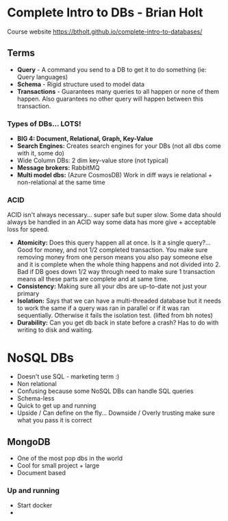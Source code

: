 # Complete Intro to DBs - Brian Holt

Course website https://btholt.github.io/complete-intro-to-databases/

## Terms

- **Query** - A command you send to a DB to get it to do something (ie: Query languages)
- **Schema** - Rigid structure used to model data
- **Transactions** - Guarantees many queries to all happen or none of them happen. Also guarantees no other query will happen between this transaction.

### Types of DBs... LOTS!

- **BIG 4: Document, Relational, Graph, Key-Value**
- **Search Engines:** Creates search engines for your DBs (not all dbs come with it, some do)
- Wide Column DBs: 2 dim key-value store (not typical)
- **Message brokers:** RabbitMQ
- **Multi model dbs:** (Azure CosmosDB) Work in diff ways ie relational + non-relational at the same time

### ACID

ACID isn't always necessary... super safe but super slow. Some data should always be handled in an ACID way some data has more give + acceptable loss for speed.

- **Atomicity:** Does this query happen all at once. Is it a single query?... Good for money, and not 1/2 completed transaction. You make sure removing money from one person means you also pay someone else and it is complete when the whole thing happens and not divided into 2. Bad if DB goes down 1/2 way through need to make sure 1 transaction means all these parts are complete and at same time.
- **Consistency:** Making sure all your dbs are up-to-date not just your primary
- **Isolation:** Says that we can have a multi-threaded database but it needs to work the same if a query was ran in parallel or if it was ran sequentially. Otherwise it fails the isolation test. (lifted from bh notes)
- **Durability:** Can you get db back in state before a crash? Has to do with writing to disk and waiting.

# NoSQL DBs

- Doesn't use SQL - marketing term :)
- Non relational
- Confusing because some NoSQL DBs can handle SQL queries
- Schema-less
- Quick to get up and running
- Upside / Can define on the fly... Downside / Overly trusting make sure what you pass it is correct

## MongoDB

- One of the most pop dbs in the world
- Cool for small project + large
- Document based

### Up and running

- Start docker
-
